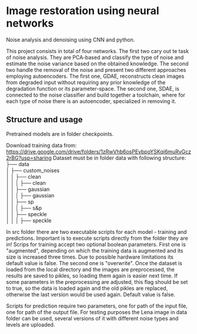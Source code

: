# Image restoration using neural networks
Noise analysis and denoising using CNN and python.

This project consists in total of four networks. The first two cary out te task of noise analysis. They are PCA-based and classify the type of noise and estimate the noise variance based on the obtained knowledge. The second two handle the removal of the noise and present two different approaches employing autoencoders. The first one, GDAE, reconstructs clean images from degraded input without requiring any prior knowledge of the degradation function or its parameter-space. The second one, SDAE, is connected to the noise classifier and build together a toolchain, where for each type of noise there is an autoencoder, specialized in removing it.

## Structure and usage
Pretrained models are in folder checkpoints.

Download training data from: https://drive.google.com/drive/folders/1zRwVhb6osPEvbpoYSKqi6muRvGcz2rBG?usp=sharing
Dataset must be in folder data with following structure: \
├── data \
│   ├── custom_noises \
│   │   ├── clean \
│   │   │   ├── clean \
│   │   ├── gaussian \
│   │   │   ├── gaussian \
│   │   ├── sp \
│   │   │   ├── s&p \
│   │   ├── speckle \
│   │   │   ├── speckle 


In src folder there are two executable scripts for each model - training and predictions. Important is to execute scripts directly from the folder they are in! 
Scrips for training accept two optional boolean parameters. First one is "augmented", depending on which the training data is augmented and its size is increased three times. Due to possible hardware limitations its default value is false. The second one is "overwrite". Once the dataset is loaded from the local directory and the images are preprocessed, the results are saved to pikles, so loading them again is easier next time. If some parameters in the preprocessing are adjusted, this flag should be set to true, so the data is loaded again and the old pikles are replaced, otherwise the last version would be used again. Default value is false.

Scripts for prediction require two parameters, one for path of the input file, one for path of the output file. For testing purposes the Lena image in data folder can be used, several versions of it with different noise types and levels are uploaded. 




